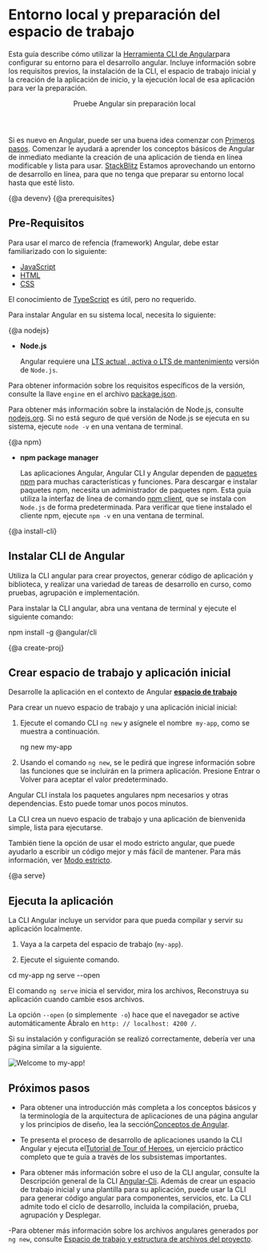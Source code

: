 # Entorno local y preparación del espacio de trabajo


Esta guía describe cómo utilizar la [Herramienta CLI de Angular](cli "CLI referencia de comando")para configurar su entorno para el desarrollo angular.
Incluye información sobre los requisitos previos, la instalación de la CLI, el espacio de trabajo inicial y la creación de la aplicación de inicio, y la ejecución local de esa aplicación para ver la preparación.


<div class="callout is-helpful">
<header> Pruebe Angular sin preparación local </header>

Si es nuevo en Angular, puede ser una buena idea comenzar con [Primeros pasos](inicio). Comenzar le ayudará a aprender los conceptos básicos de Angular de inmediato mediante la creación de una aplicación de tienda en línea modificable y lista para usar. [StackBlitz](https://stackblitz.com/) Estamos aprovechando un entorno de desarrollo en línea, para que no tenga que preparar su entorno local hasta que esté listo.

</div>


{@a devenv}
{@a prerequisites}
## Pre-Requisitos

Para usar el marco de refencia (framework) Angular, debe estar familiarizado con lo siguiente:

* [JavaScript](https://developer.mozilla.org/ja/docs/Web/JavaScript/A_re-introduction_to_JavaScript)
* [HTML](https://developer.mozilla.org/ja/docs/Learn/HTML/Introduction_to_HTML)
* [CSS](https://developer.mozilla.org/ja/docs/Learn/CSS/First_steps)

El conocimiento de [TypeScript](https://www.typescriptlang.org/) es útil, pero no requerido.

Para instalar Angular en su sistema local, necesita lo siguiente:

{@a nodejs}

* **Node.js**

  Angular requiere una [LTS actual , activa o LTS de mantenimiento](https://nodejs.org/about/releases/) versión de `Node.js`.

  <div class="alert is-helpful">

 Para obtener información sobre los requisitos específicos de la versión, consulte la llave `engine` en el archivo [package.json](https://unpkg.com/@angular/cli/package.json).

  </div>

  Para obtener más información sobre la instalación   de Node.js, consulte [nodejs.org](http://nodejs.org "Nodejs.org").
  Si no está seguro de qué versión de Node.js se ejecuta en su sistema, ejecute `node -v` en una ventana de terminal.

{@a npm}

* **npm package manager**

  Las aplicaciones Angular, Angular CLI y Angular dependen de [paquetes npm](https://docs.npmjs.com/getting-started/what-is-npm) para muchas características y funciones.
   Para descargar e instalar paquetes npm, necesita un administrador de paquetes npm.
   Esta guía utiliza la interfaz de línea de comando [npm client](https://docs.npmjs.com/cli/install), que se instala con `Node.js` de forma predeterminada.
   Para verificar que tiene instalado el cliente npm, ejecute `npm -v` en una ventana de terminal.


{@a install-cli}

## Instalar CLI de Angular

Utiliza la CLI angular para crear proyectos, generar código de aplicación y biblioteca, y realizar una variedad de tareas de desarrollo en curso, como pruebas, agrupación e implementación.

Para instalar la CLI angular, abra una ventana de terminal y ejecute el siguiente comando:

<code-example language="sh" class="code-shell">
  npm install -g @angular/cli
</code-example>

{@a create-proj}

## Crear espacio de trabajo y aplicación inicial

Desarrolle la aplicación en el contexto de Angular [**espacio de trabajo**](guide/glossary#workspace)

Para crear un nuevo espacio de trabajo y una aplicación inicial inicial:

1. Ejecute el comando CLI `ng new` y asígnele el nombre` my-app`, como se muestra a continuación.

    <code-example language="sh" class="code-shell">
      ng new my-app

    </code-example>

2. Usando el comando `ng new`, se le pedirá que ingrese información sobre las funciones que se incluirán en la primera aplicación. Presione Entrar o Volver para aceptar el valor predeterminado.

Angular CLI instala los paquetes angulares npm necesarios y otras dependencias. Esto puede tomar unos pocos minutos.

La CLI crea un nuevo espacio de trabajo y una aplicación de bienvenida simple, lista para ejecutarse.

<div class="alert is-helpful">

También tiene la opción de usar el modo estricto angular, que puede ayudarlo a escribir un código mejor y más fácil de mantener.
Para más información, ver [Modo estricto](/guide/strict-mode).

</div>

{@a serve}

## Ejecuta la aplicación

La CLI Angular incluye un servidor para que pueda compilar y servir su aplicación localmente.

1. Vaya a la carpeta del espacio de trabajo (`my-app`).

1. Ejecute el siguiente comando.

<code-example language="sh" class="code-shell">
  cd my-app
  ng serve --open
</code-example>

El comando `ng serve` inicia el servidor, mira los  archivos,
Reconstruya su aplicación cuando cambie esos archivos.

La opción `--open` (o simplemente` -o`) hace que el navegador se active automáticamente
Ábralo en `http: // localhost: 4200 /`.
 
Si su instalación y configuración se realizó correctamente, debería ver una página similar a la siguiente.


<div class="lightbox">
  <img src='generated/images/guide/setup-local/app-works.png' alt="Welcome to my-app!">
</div>


## Próximos pasos


* Para obtener una introducción más completa a los conceptos básicos y la terminología de la arquitectura de aplicaciones de una página angular y los principios de diseño, lea la sección[Conceptos de Angular](guide/architecture).

* Te presenta el proceso de desarrollo de aplicaciones usando la CLI Angular y ejecuta el[Tutorial de Tour of Heroes](tutorial), un ejercicio práctico completo que te guía a través de los subsistemas importantes.

* Para obtener más información sobre el uso de la CLI angular, consulte la Descripción general de la CLI [Angular-Cli](cli 'CLI Overview'). Además de crear un espacio de trabajo inicial y una plantilla para su aplicación, puede usar la CLI para generar código angular para componentes, servicios, etc. La CLI admite todo el ciclo de desarrollo, incluida la compilación, prueba, agrupación y Desplegar.

-Para obtener más información sobre los archivos angulares generados por `ng new`, consulte [Espacio de trabajo y estructura de archivos del proyecto](guide/file-structure).
